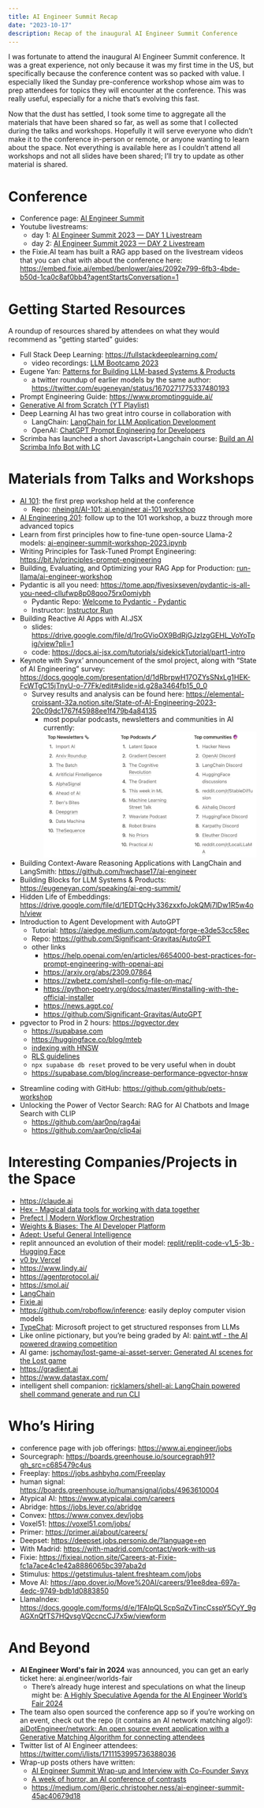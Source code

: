 ```yaml
---
title: AI Engineer Summit Recap
date: "2023-10-17"
description: Recap of the inaugural AI Engineer Summit Conference
---
```


I was fortunate to attend the inaugural AI Engineer Summit conference. It was a great experience, not only because it was my first time in the US, but specifically because the conference content was so packed with value. I especially liked the Sunday pre-conference workshop whose aim was to prep attendees for topics they will encounter at the conference. This was really useful, especially for a niche that’s evolving this fast.

Now that the dust has settled, I took some time to aggregate all the materials that have been shared so far, as well as some that I collected during the talks and workshops. Hopefully it will serve everyone who didn’t make it to the conference in-person or remote, or anyone wanting to learn about the space. Not everything is available here as I couldn’t attend all workshops and not all slides have been shared; I’ll try to update as other material is shared.
# Conference
* Conference page: [AI Engineer Summit](https://www.ai.engineer/summit)
* Youtube livestreams:
  * day 1: [AI Engineer Summit 2023 — DAY 1 Livestream](https://www.youtube.com/watch?v=veShHxQYPzo)
  * day 2: [AI Engineer Summit 2023 — DAY 2 Livestream](https://www.youtube.com/watch?v=qw4PrtyvJI0)
* the Fixie.AI team has built a RAG app based on the livestream videos that you can chat with about the conference here: https://embed.fixie.ai/embed/benlower/aies/2092e799-6fb3-4bde-b50d-1ca0c8af0bb4?agentStartsConversation=1
# Getting Started Resources
A roundup of resources shared by attendees on what they would recommend as "getting started" guides:
* Full Stack Deep Learning: https://fullstackdeeplearning.com/
  * video recordings: [LLM Bootcamp 2023](https://www.youtube.com/watch?v=twHxmU9OxDU&list=PL1T8fO7ArWleyIqOy37OVXsP4hFXymdOZ)
* Eugene Yan: [Patterns for Building LLM-based Systems & Products](https://eugeneyan.com/writing/llm-patterns/)
  * a twitter roundup of earlier models by the same author: https://twitter.com/eugeneyan/status/1670271775337480193
* Prompt Engineering Guide: https://www.promptingguide.ai/
* [Generative AI from Scratch (YT Playlist)](https://www.youtube.com/watch?v=lnA9DMvHtfI&list=PLWfDJ5nla8UoR8P7AGqVw7ZPjXajUFLMo)
* Deep Learning AI has two great intro course in collaboration with
  * LangChain: [LangChain for LLM Application Development](https://www.deeplearning.ai/short-courses/langchain-for-llm-application-development/)
  * OpenAI: [ChatGPT Prompt Engineering for Developers](https://www.deeplearning.ai/short-courses/chatgpt-prompt-engineering-for-developers/)
* Scrimba has launched a short Javascript+Langchain course: [Build an AI Scrimba Info Bot with LC](https://scrimba.com/playlist/p7PPY6xU6)
# Materials from Talks and Workshops
* [AI 101](https://docs.google.com/presentation/d/19wEaJvOTR4ec40vXyWLKziMGQ861XA-QQqs8XAR4co0/edit?pli=1#slide=id.p1): the first prep workshop held at the conference
  * Repo: [nheingit/AI-101: ai.engineer ai-101 workshop](https://github.com/nheingit/AI-101)
* [AI Engineering 201](https://docs.google.com/presentation/d/1g_7gSCJc5sK908D42bzSsYykSI6rXi1pFzyf-Ghkox8/edit#slide=id.p): follow up to the 101 workshop, a buzz through more advanced topics
* Learn from first principles how to fine-tune open-source Llama-2 models: [ai-engineer-summit-workshop-2023.ipynb](https://gist.github.com/markhng525/d1b427e57edf10fdfd54c621e7e7df4d)
* Writing Principles for Task-Tuned Prompt Engineering: https://bit.ly/principles-prompt-engineering
* Building, Evaluating, and Optimizing your RAG App for Production: [run-llama/ai-engineer-workshop](https://github.com/run-llama/ai-engineer-workshop)
* Pydantic is all you need: https://tome.app/fivesixseven/pydantic-is-all-you-need-cllufwp8p08qoo75rx0omiybh
  * Pydantic Repo: [Welcome to Pydantic - Pydantic](https://docs.pydantic.dev/latest/)
  * Instructor: [Instructor Run](https://www.useinstructor.com/)
* Building Reactive AI Apps with AI.JSX
  * slides: https://drive.google.com/file/d/1roGVioOX9BdRjGJzIzgGEHL_VoYoTpig/view?pli=1
  * code: https://docs.ai-jsx.com/tutorials/sidekickTutorial/part1-intro
* Keynote with Swyx’ announcement of the smol project, along with “State of AI Engineering” survey: https://docs.google.com/presentation/d/1dRbrpwH17OZYsSNxLg1HEK-FcWTgC15jTnyU-o-77Fk/edit#slide=id.g28a3464fb15_0_0
  * Survey results and analysis can be found here: https://elemental-croissant-32a.notion.site/State-of-AI-Engineering-2023-20c09dc1767f45988ee1f479b4a84135
    * most popular podcasts, newsletters and communities in AI currently:![](ai-engineer-community-resources.jpg)
* Building Context-Aware Reasoning Applications with LangChain and LangSmith: https://github.com/hwchase17/ai-engineer
* Building Blocks for LLM Systems & Products: https://eugeneyan.com/speaking/ai-eng-summit/
* Hidden Life of Embeddings: https://drive.google.com/file/d/1EDTQcHy336zxxfoJokQMj7lDw1R5w4oh/view
* Introduction to Agent Development with AutoGPT
  * Tutorial: https://aiedge.medium.com/autogpt-forge-e3de53cc58ec
  * Repo: https://github.com/Significant-Gravitas/AutoGPT
  * other links
    * https://help.openai.com/en/articles/6654000-best-practices-for-prompt-engineering-with-openai-api
    - https://arxiv.org/abs/2309.07864
    - https://zwbetz.com/shell-config-file-on-mac/
    - https://python-poetry.org/docs/master/#installing-with-the-official-installer
    - https://news.agpt.co/
    - https://github.com/Significant-Gravitas/AutoGPT
* pgvector to Prod in 2 hours: https://pgvector.dev
  * https://supabase.com
  - https://huggingface.co/blog/mteb
  - [indexing with HNSW](https://supabase.com/blog/increase-performance-pgvector-hnsw)
  - [RLS guidelines](https://supabase.com/docs/guides/auth/row-level-security)
  - `npx supabase db reset` proved to be very useful when in doubt
  - https://supabase.com/blog/increase-performance-pgvector-hnsw
- Streamline coding with GitHub: https://github.com/github/pets-workshop
- Unlocking the Power of Vector Search: RAG for AI Chatbots and Image Search with CLIP
  - https://github.com/aar0np/rag4ai
  - https://github.com/aar0np/clip4ai

# Interesting Companies/Projects in the Space
* https://claude.ai
* [Hex - Magical data tools for working with data together](https://hex.tech/)
* [Prefect | Modern Workflow Orchestration](https://www.prefect.io/)
* [Weights & Biases: The AI Developer Platform](https://wandb.ai/site)
* [Adept: Useful General Intelligence](https://www.adept.ai/)
* replit announced an evolution of their model: [replit/replit-code-v1_5-3b · Hugging Face](https://huggingface.co/replit/replit-code-v1_5-3b)
* [v0 by Vercel](https://v0.dev/)
* https://www.lindy.ai/
* https://agentprotocol.ai/
* https://smol.ai/
* [LangChain](https://www.langchain.com/)
* [Fixie.ai](https://www.fixie.ai/)
* https://github.com/roboflow/inference: easily deploy computer vision models
* [TypeChat](https://microsoft.github.io/TypeChat/): Microsoft project to get structured responses from LLMs
* Like online pictionary, but you’re being graded by AI: [paint.wtf - the AI powered drawing competition](https://paint.wtf/)
* AI game: [jschomay/lost-game-ai-asset-server: Generated AI scenes for the Lost game](https://github.com/jschomay/lost-game-ai-asset-server)
* https://gradient.ai
* https://www.datastax.com/
* intelligent shell companion: [ricklamers/shell-ai: LangChain powered shell command generate and run CLI](https://github.com/ricklamers/shell-ai)
# Who’s Hiring
* conference page with job offerings: https://www.ai.engineer/jobs
* Sourcegraph: https://boards.greenhouse.io/sourcegraph91?gh_src=c685479c4us
* Freeplay: https://jobs.ashbyhq.com/Freeplay
* human signal: https://boards.greenhouse.io/humansignal/jobs/4963610004
* Atypical AI: https://www.atypicalai.com/careers
* Abridge: https://jobs.lever.co/abridge
* Convex: https://www.convex.dev/jobs
* Voxel51: https://voxel51.com/jobs/
* Primer: https://primer.ai/about/careers/
* Deepset: https://deepset.jobs.personio.de/?language=en
* With Madrid: https://with-madrid.com/contact/work-with-us
* Fixie: https://fixieai.notion.site/Careers-at-Fixie-fc1a7ace4c1e42a8886065bc397aba2d
* Stimulus: https://getstimulus-talent.freshteam.com/jobs
* Move AI: https://app.dover.io/Move%20AI/careers/91ee8dea-697a-4edc-9749-bdb1d0883850
* LlamaIndex: https://docs.google.com/forms/d/e/1FAIpQLScpSqZvTincCsspY5CyY_9gAGXnQfTS7HQvsgVQccncCJ7x5w/viewform
# And Beyond
* **AI Engineer Word's fair in 2024** was announced, you can get an early ticket here: ai.engineer/worlds-fair
  * There’s already huge interest and speculations on what the lineup might be: [A Highly Speculative Agenda for the AI Engineer World’s Fair 2024](https://medium.com/@alexgorischek/a-highly-speculative-agenda-for-the-ai-engineer-worlds-fair-2024-ab06faf3b708)
* The team also open sourced the conference app so if you’re working on an event, check out the repo (it contains an AI network matching algo!): [aiDotEngineer/network: An open source event application with a Generative Matching Algorithm for connecting attendees](https://github.com/aiDotEngineer/Network)
* Twitter list of AI Engineer attendees: https://twitter.com/i/lists/1711153995736388036
* Wrap-up posts others have written:
  * [AI Engineer Summit Wrap-up and Interview with Co-Founder Swyx](https://thenewstack.io/ai-engineer-summit-wrap-up-and-interview-with-co-founder-swyx/)
  * [A week of horror, an AI conference of contrasts](https://sub.thursdai.news/p/a-week-of-horror-an-ai-conference?r=2imipa#details)
  * https://medium.com/@eric.christopher.ness/ai-engineer-summit-45ac40679d18